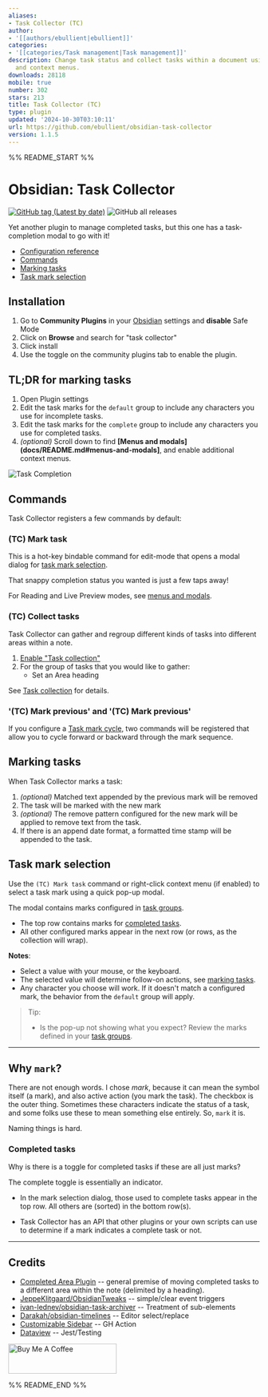 ```yaml
---
aliases:
- Task Collector (TC)
author:
- '[[authors/ebullient|ebullient]]'
categories:
- '[[categories/Task management|Task management]]'
description: Change task status and collect tasks within a document using hotkeys
  and context menus.
downloads: 28118
mobile: true
number: 302
stars: 213
title: Task Collector (TC)
type: plugin
updated: '2024-10-30T03:10:11'
url: https://github.com/ebullient/obsidian-task-collector
version: 1.1.5
---
```


%% README_START %%

# Obsidian: Task Collector
[![GitHub tag (Latest by date)](https://img.shields.io/github/v/tag/ebullient/obsidian-task-collector)](https://github.com/ebullient/obsidian-task-collector/releases) ![GitHub all releases](https://img.shields.io/github/downloads/ebullient/obsidian-task-collector/total?color=success)

Yet another plugin to manage completed tasks, but this one has a task-completion modal to go with it!

- [Configuration reference](docs/README.md)
- [Commands](#commands)
- [Marking tasks](#marking-tasks)
- [Task mark selection](#task-mark-selection)

## Installation

1. Go to **Community Plugins** in your [Obsidian](https://www.obsidian.md) settings and **disable** Safe Mode
2. Click on **Browse** and search for "task collector"
3. Click install
4. Use the toggle on the community plugins tab to enable the plugin.

## TL;DR for marking tasks

1. Open Plugin settings
2. Edit the task marks for the `default` group to include any characters you use for incomplete tasks.
3. Edit the task marks for the `complete` group to include any characters you use for completed tasks.
4. _(optional)_ Scroll down to find **[Menus and modals](docs/README.md#menus-and-modals]**, and enable additional context menus.

![Task Completion](https://user-images.githubusercontent.com/808713/148706433-34d21845-a441-428d-a24c-380c6db457c7.gif)

## Commands

Task Collector registers a few commands by default:

### (TC) Mark task

This is a hot-key bindable command for edit-mode that opens a modal dialog for [task mark selection](#task-mark-selection).

That snappy completion status you wanted is just a few taps away!

For Reading and Live Preview modes, see [menus and modals](docs/README.md#menus-and-modals).

### (TC) Collect tasks 

Task Collector can gather and regroup different kinds of tasks into different areas within a note.

1. [Enable "Task collection"](docs/README.md#general-options)
2. For the group of tasks that you would like to gather: 
    - Set an Area heading

See [Task collection](docs/TaskCollection.md) for details.

### '(TC) Mark previous' and '(TC) Mark previous'

If you configure a [Task mark cycle](docs/README.md#general-options), two commands will be registered that allow you to cycle forward or backward through the mark sequence.

## Marking tasks

When Task Collector marks a task:  

1. _(optional)_ Matched text appended by the previous mark will be removed 
2. The task will be marked with the new mark
3. _(optional)_ The remove pattern configured for the new mark will be applied to remove text from the task.
4. If there is an append date format, a formatted time stamp will be appended to the task.  

## Task mark selection

Use the `(TC) Mark task` command or right-click context menu (if enabled) to select a task mark using a quick pop-up modal. 

The modal contains marks configured in [task groups](docs/README.md#task-groups). 

- The top row contains marks for [completed tasks](#completed-tasks).
- All other configured marks appear in the next row (or rows, as the collection will wrap).

**Notes**:

- Select a value with your mouse, or the keyboard.
- The selected value will determine follow-on actions, see [marking tasks](#marking-tasks).
- Any character you choose will work. If it doesn't match a configured mark, the behavior from the `default` group will apply. 

> Tip:  
> - Is the pop-up not showing what you expect? Review the marks defined in your [task groups](docs/README.md#task-groups).

 ---

## Why `mark`?

There are not enough words. I chose _mark_, because it can mean the symbol itself (a mark), and also active action (you mark the task). The checkbox is the outer thing. Sometimes these characters indicate the status of a task, and some folks use these to mean something else entirely. So, `mark` it is. 

Naming things is hard.

### Completed tasks

Why is there is a toggle for completed tasks if these are all just marks? 

The complete toggle is essentially an indicator.

- In the mark selection dialog, those used to complete tasks appear in the top row. All others are (sorted) in the bottom row(s).

- Task Collector has an API that other plugins or your own scripts can use to determine if a mark indicates a complete task or not.

---

## Credits

- [Completed Area Plugin](https://github.com/DahaWong/obsidian-completed) -- general premise of moving completed tasks to a different area within the note (delimited by a heading).
- [JeppeKlitgaard/ObsidianTweaks](https://github.com/JeppeKlitgaard/ObsidianTweaks/) -- simple/clear event triggers
- [ivan-lednev/obsidian-task-archiver](https://github.com/ivan-lednev/obsidian-task-archiver) -- Treatment of sub-elements
- [Darakah/obsidian-timelines](https://github.com/Darakah/obsidian-timelines) -- Editor select/replace
- [Customizable Sidebar](https://github.com/phibr0/obsidian-customizable-sidebar) -- GH Action
- [Dataview](https://github.com/blacksmithgu/obsidian-dataview) -- Jest/Testing

<a href="https://www.buymeacoffee.com/ebullient" target="_blank"><img src="https://cdn.buymeacoffee.com/buttons/v2/default-blue.png" alt="Buy Me A Coffee" style="height: 60px !important;width: 217px !important;" ></a>


%% README_END %%